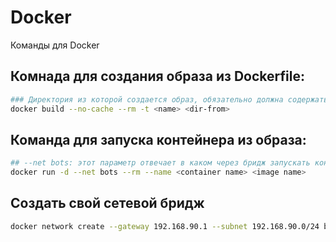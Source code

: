 # Docker
Команды для Docker

## Комнада для создания образа из **Dockerfile**:
```bash
### Директория из которой создается образ, обязательно должна содержать докер файл
docker build --no-cache --rm -t <name> <dir-from>
```

## Команда для запуска контейнера из образа:
```bash
## --net bots: этот параметр отвечает в каком через бридж запускать контейнер
docker run -d --net bots --rm --name <container name> <image name>
```

## Создать свой сетевой бридж
```bash
docker network create --gateway 192.168.90.1 --subnet 192.168.90.0/24 bots
```